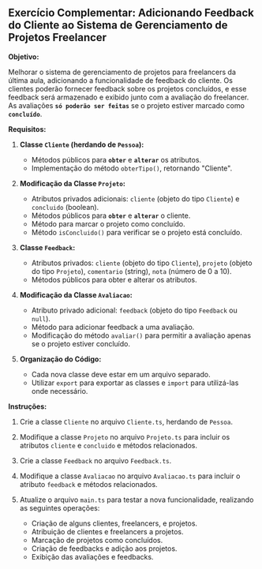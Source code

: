 ## Exercício Complementar: Adicionando Feedback do Cliente ao Sistema de Gerenciamento de Projetos Freelancer

**Objetivo:**

Melhorar o sistema de gerenciamento de projetos para freelancers da última aula, adicionando a funcionalidade de feedback do cliente. Os clientes poderão fornecer feedback sobre os projetos concluídos, e esse feedback será armazenado e exibido junto com a avaliação do freelancer. As avaliações **`só poderão ser feitas`** se o projeto estiver marcado como **`concluído`**.

**Requisitos:**

1. **Classe `Cliente` (herdando de `Pessoa`):**
    - Métodos públicos para **`obter`** e **`alterar`** os atributos.
    - Implementação do método `obterTipo()`, retornando "Cliente".

2. **Modificação da Classe `Projeto`:**
    - Atributos privados adicionais: `cliente` (objeto do tipo `Cliente`) e `concluido` (boolean).
    - Métodos públicos para **`obter`** e **`alterar`** o cliente.
    - Método para marcar o projeto como concluído.
    - Método `isConcluido()` para verificar se o projeto está concluído.

3. **Classe `Feedback`:**
    - Atributos privados: `cliente` (objeto do tipo `Cliente`), `projeto` (objeto do tipo `Projeto`), `comentario` (string), `nota` (número de 0 a 10).
    - Métodos públicos para obter e alterar os atributos.

4. **Modificação da Classe `Avaliacao`:**
    - Atributo privado adicional: `feedback` (objeto do tipo `Feedback` ou `null`).
    - Método para adicionar feedback a uma avaliação.
    - Modificação do método `avaliar()` para permitir a avaliação apenas se o projeto estiver concluído.

5. **Organização do Código:**
    - Cada nova classe deve estar em um arquivo separado.
    - Utilizar `export` para exportar as classes e `import` para utilizá-las onde necessário.

**Instruções:**

1. Crie a classe `Cliente` no arquivo `Cliente.ts`, herdando de `Pessoa`.

2. Modifique a classe `Projeto` no arquivo `Projeto.ts` para incluir os atributos `cliente` e `concluido` e métodos relacionados.

3. Crie a classe `Feedback` no arquivo `Feedback.ts`.

4. Modifique a classe `Avaliacao` no arquivo `Avaliacao.ts` para incluir o atributo `feedback` e métodos relacionados.

5. Atualize o arquivo `main.ts` para testar a nova funcionalidade, realizando as seguintes operações:

    - Criação de alguns clientes, freelancers, e projetos.
    - Atribuição de clientes e freelancers a projetos.
    - Marcação de projetos como concluídos.
    - Criação de feedbacks e adição aos projetos.
    - Exibição das avaliações e feedbacks.